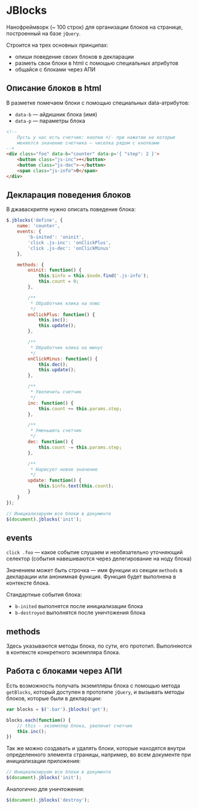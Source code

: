 # JBlocks

Нанофреймворк (~ 100 строк) для организации блоков на странице, построенный на базе `jQuery`.

Строится на трех основных принципах:

- опиши поведение своих блоков в декларации
- разметь свои блоки в html с помощью специальных атрибутов
- общайся с блоками через АПИ

## Описание блоков в html

В разметке помечаем блоки с помощью специальных data-атрибутов:

- `data-b` — айдишник блока (имя)
- `data-p` — параметры блока

```html
<!--
    Пусть у нас есть счетчик: кнопки +/- при нажатии на которые
    меняется значение счетчика — чиселка рядом с кнопками
-->
<div class="foo" data-b="сounter" data-p='{ "step": 2 }'>
    <button class="js-inc">+</button>
    <button class="js-dec">-</button>
    <span class="js-info">0</span>
</div>
```

## Декларация поведения блоков

В джаваскрипте нужно описать поведение блока:

```js
$.jblocks('define', {
    name: 'counter',
    events: {
        'b-inited': 'oninit',
        'click .js-inc': 'onClickPlus',
        'click .js-dec': 'onClickMinus'
    },

    methods: {
        oninit: function() {
            this.$info = this.$node.find('.js-info');
            this.count = 0;
        },

        /**
         * Обработчик клика на плюс
         */
        onClickPlus: function() {
            this.inc();
            this.update();
        },

        /**
         * Обработчик клика на минус
         */
        onClickMinus: function() {
            this.dec();
            this.update();
        },

        /**
         * Увеличить счетчик
         */
        inc: function() {
            this.count += this.params.step;
        },

        /**
         * Уменьшить счетчик
         */
        dec: function() {
            this.count -= this.params.step;
        },

        /**
         * Нарисует новое значение
         */
        update: function() {
            this.$info.text(this.count);
        }
    }
});

// Инициализируем все блоки в документе
$(document).jblocks('init');
```

## events

`click .foo` — какое событие слушаем и необязательно уточняющий селектор (события навешиваются через делегирование на ноду блока)

Значением может быть строчка — имя функции из секции `methods` в декларации или анонимная функция. Функция будет выполнена в контексте блока.

Стандартные события блока:

- `b-inited` выполнятся после инициализации блока
- `b-destroyed` выполнятся после уничтожения блока

## methods

Здесь указываются методы блока, по сути, его прототип. Выполняются в контексте конкретного экземпляра блока.

## Работа с блоками через АПИ

Есть возможность получать экземпляры блока с помощью метода `getBlocks`, который доступен в прототипе `jQuery`, и вызывать методы блоков, которые были в декларации:

```js
var blocks = $('.bar').jblocks('get');

blocks.each(function() {
    // this - экземпляр блока, увеличит счетчик
    this.inc();
})
```

Так же можно создавать и удалять блоки, которые находятся внутри определенного элемента страницы, например, во всем документе при инициализации приложения:

```js
// Инициализируем все блоки в документе
$(document).jblocks('init');
```

Аналогично для уничтожения:

```js
$(document).jblocks('destroy');
```
